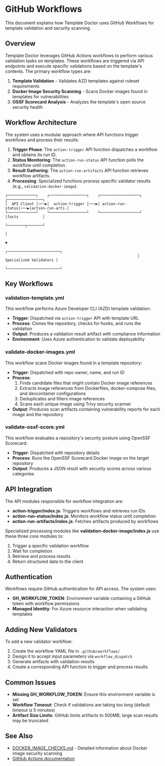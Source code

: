 # GitHub Workflows

This document explains how Template Doctor uses GitHub Workflows for template validation and security scanning.

## Overview

Template Doctor leverages GitHub Actions workflows to perform various validation tasks on templates. These workflows are triggered via API endpoints and execute specific validations based on the template's contents. The primary workflow types are:

1. **Template Validation** - Validates AZD templates against ruleset requirements
2. **Docker Image Security Scanning** - Scans Docker images found in templates for vulnerabilities
3. **OSSF Scorecard Analysis** - Analyzes the template's open source security health

## Workflow Architecture

The system uses a modular approach where API functions trigger workflows and process their results:

1. **Trigger Phase**: The `action-trigger` API function dispatches a workflow and obtains its run ID.
2. **Status Monitoring**: The `action-run-status` API function polls the workflow until completion.
3. **Result Gathering**: The `action-run-artifacts` API function retrieves workflow artifacts.
4. **Processing**: Specialized functions process specific validator results (e.g., `validation-docker-image`).

```
┌─────────────┐    ┌─────────────────┐    ┌──────────────────┐    ┌────────────────┐
│  API Client │───▶│  action-trigger │───▶│ action-run-status│───▶│action-run-arti-│
└─────────────┘    └─────────────────┘    └──────────────────┘    │facts           │
                                                                  └────────┬───────┘
                                                                           │
                                                                           ▼
                                                            ┌────────────────────────┐
                                                            │ Specialized Validators │
                                                            └────────────────────────┘
```

## Key Workflows

### validation-template.yml

This workflow performs Azure Developer CLI (AZD) template validation:

- **Trigger**: Dispatched via `action-trigger` API with template URL
- **Process**: Clones the repository, checks for hooks, and runs the validation
- **Output**: Produces a validation result artifact with compliance information
- **Environment**: Uses Azure authentication to validate deployability

### validate-docker-images.yml

This workflow scans Docker images found in a template repository:

- **Trigger**: Dispatched with repo owner, name, and run ID
- **Process**:
  1. Finds candidate files that might contain Docker image references
  2. Extracts image references from Dockerfiles, docker-compose files, and devcontainer configurations
  3. Deduplicates and filters image references
  4. Scans each unique image using Trivy security scanner
- **Output**: Produces scan artifacts containing vulnerability reports for each image and the repository

### validate-ossf-score.yml

This workflow evaluates a repository's security posture using OpenSSF Scorecard:

- **Trigger**: Dispatched with repository details
- **Process**: Runs the OpenSSF Scorecard Docker image on the target repository
- **Output**: Produces a JSON result with security scores across various categories

## API Integration

The API modules responsible for workflow integration are:

- **action-trigger/index.js**: Triggers workflows and retrieves run IDs
- **action-run-status/index.js**: Monitors workflow status until completion
- **action-run-artifacts/index.js**: Fetches artifacts produced by workflows

Specialized processing modules like **validation-docker-image/index.js** use these three core modules to:
1. Trigger a specific validation workflow
2. Wait for completion
3. Retrieve and process results
4. Return structured data to the client

## Authentication

Workflows require GitHub authentication for API access. The system uses:

- **GH_WORKFLOW_TOKEN**: Environment variable containing a GitHub token with workflow permissions
- **Managed Identity**: For Azure resource interaction when validating templates

## Adding New Validators

To add a new validator workflow:

1. Create the workflow YAML file in `.github/workflows/`
2. Design it to accept input parameters via `workflow_dispatch`
3. Generate artifacts with validation results
4. Create a corresponding API function to trigger and process results

## Common Issues

- **Missing GH_WORKFLOW_TOKEN**: Ensure this environment variable is set
- **Workflow Timeout**: Check if validations are taking too long (default timeout is 5 minutes)
- **Artifact Size Limits**: GitHub limits artifacts to 500MB; large scan results may be truncated

## See Also

- [DOCKER_IMAGE_CHECKS.md](./DOCKER_IMAGE_CHECKS.md) - Detailed information about Docker image security scanning
- [GitHub Actions documentation](https://docs.github.com/en/actions)
